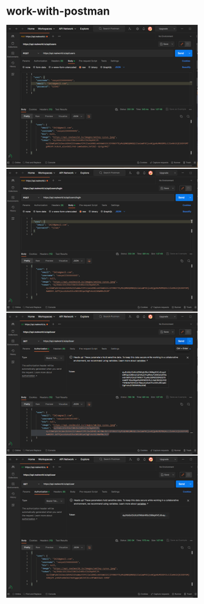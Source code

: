 # work-with-**postman**

![Создание пользователя](create-user.png)
![Авторизация](authorization.png)
![Получение информации профиля](get-user-info.png)
![Получил информацию профиля](got-user-info-result.png)
